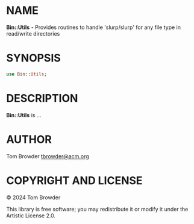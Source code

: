 NAME
====

**Bin::Utils** - Provides routines to handle 'slurp/slurp' for any file type in read/write directories

SYNOPSIS
========

```raku
use Bin::Utils;
```

DESCRIPTION
===========

**Bin::Utils** is ...

AUTHOR
======

Tom Browder <tbrowder@acm.org>

COPYRIGHT AND LICENSE
=====================

© 2024 Tom Browder

This library is free software; you may redistribute it or modify it under the Artistic License 2.0.

